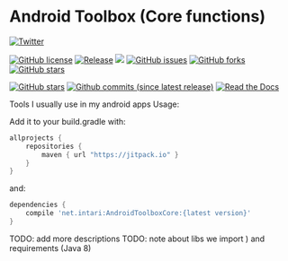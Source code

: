 # Android Toolbox (Core functions)

[![Twitter](https://img.shields.io/twitter/url/https/github.com/intari/AndroidToolboxCore.svg?style=social)](https://twitter.com/intent/tweet?text=Wow:&url=https%3A%2F%2Fgithub.com%2Fintari%2FAndroidToolboxCore)

[![GitHub license](https://img.shields.io/github/license/intari/AndroidToolboxCore.svg)](https://github.com/intari/AndroidToolboxCore/blob/master/LICENSE)
[![Release](https://jitpack.io/v/net.intari/AndroidToolboxCore.svg)](https://jitpack.io/#net.intari/AndroidToolboxCore)
<a href='https://travis-ci.org/intari/AndroidToolbox/builds'><img src='https://api.travis-ci.org/intari/AndroidToolboxCore.svg?branch=master'></a>
[![GitHub issues](https://img.shields.io/github/issues/intari/AndroidToolboxCore.svg)](https://github.com/intari/AndroidToolboxCore/issues)
[![GitHub forks](https://img.shields.io/github/forks/intari/AndroidToolboxCore.svg)](https://github.com/intari/AndroidToolboxCore/network)
[![GitHub stars](https://img.shields.io/github/stars/intari/AndroidToolboxCore.svg)](https://github.com/intari/AndroidToolboxCore/stargazers)

[![GitHub stars](https://img.shields.io/github/stars/intari/AndroidToolbox.svg)](https://github.com/intari/AndroidToolboxCore/stargazers)
[![Github commits (since latest release)](https://img.shields.io/github/commits-since/intari/AndroidToolboxCore/latest.svg)](https://github.com/intari/AndroidToolboxCore)
[![Read the Docs](https://img.shields.io/readthedocs/androidtoolboxcore.svg)](http://androidtoolboxcore.readthedocs.io/)



Tools I usually use in my android apps
Usage:

Add it to your build.gradle with:
```gradle
allprojects {
    repositories {
        maven { url "https://jitpack.io" }
    }
}
```
and:

```gradle
dependencies {
    compile 'net.intari:AndroidToolboxCore:{latest version}'
}
```


TODO: add more descriptions
TODO: note about libs we import ) and requirements (Java 8) 
